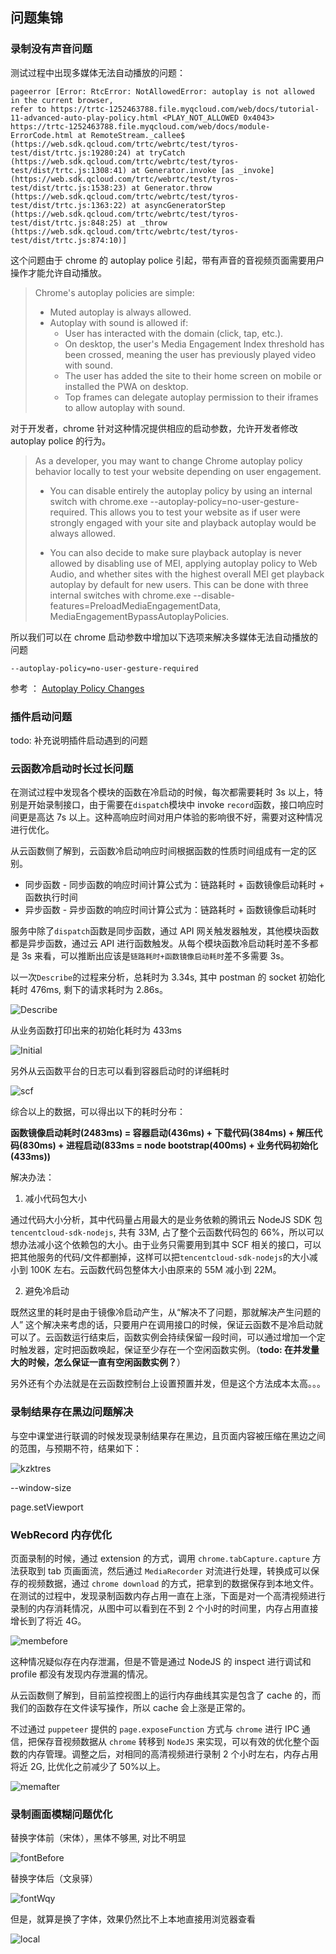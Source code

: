 ## 问题集锦

### 录制没有声音问题

测试过程中出现多媒体无法自动播放的问题：

```
pageerror [Error: RtcError: NotAllowedError: autoplay is not allowed in the current browser,
refer to https://trtc-1252463788.file.myqcloud.com/web/docs/tutorial-11-advanced-auto-play-policy.html <PLAY_NOT_ALLOWED 0x4043>
https://trtc-1252463788.file.myqcloud.com/web/docs/module-ErrorCode.html at RemoteStream._callee$
(https://web.sdk.qcloud.com/trtc/webrtc/test/tyros-test/dist/trtc.js:19280:24) at tryCatch
(https://web.sdk.qcloud.com/trtc/webrtc/test/tyros-test/dist/trtc.js:1308:41) at Generator.invoke [as _invoke]
(https://web.sdk.qcloud.com/trtc/webrtc/test/tyros-test/dist/trtc.js:1538:23) at Generator.throw
(https://web.sdk.qcloud.com/trtc/webrtc/test/tyros-test/dist/trtc.js:1363:22) at asyncGeneratorStep
(https://web.sdk.qcloud.com/trtc/webrtc/test/tyros-test/dist/trtc.js:848:25) at _throw
(https://web.sdk.qcloud.com/trtc/webrtc/test/tyros-test/dist/trtc.js:874:10)]
```

这个问题由于 chrome 的 autoplay police 引起，带有声音的音视频页面需要用户操作才能允许自动播放。

> Chrome's autoplay policies are simple:
>
> - Muted autoplay is always allowed.
> - Autoplay with sound is allowed if:
>   - User has interacted with the domain (click, tap, etc.).
>   - On desktop, the user's Media Engagement Index threshold has been crossed, meaning the user has previously played video with sound.
>   - The user has added the site to their home screen on mobile or installed the PWA on desktop.
>   - Top frames can delegate autoplay permission to their iframes to allow autoplay with sound.

对于开发者，chrome 针对这种情况提供相应的启动参数，允许开发者修改 autoplay police 的行为。

> As a developer, you may want to change Chrome autoplay policy behavior locally to test your website depending on user engagement.
>
> - You can disable entirely the autoplay policy by using an internal switch with chrome.exe --autoplay-policy=no-user-gesture-required. This allows you to test your website as if user were strongly engaged with your site and playback autoplay would be always allowed.
>
> - You can also decide to make sure playback autoplay is never allowed by disabling use of MEI, applying autoplay policy to Web Audio, and whether sites with the highest overall MEI get playback autoplay by default for new users. This can be done with three internal switches with chrome.exe --disable-features=PreloadMediaEngagementData, MediaEngagementBypassAutoplayPolicies.

所以我们可以在 chrome 启动参数中增加以下选项来解决多媒体无法自动播放的问题

```
--autoplay-policy=no-user-gesture-required
```

参考 ： [Autoplay Policy Changes](https://developers.google.com/web/updates/2017/09/autoplay-policy-changes)

### 插件启动问题

todo: 补充说明插件启动遇到的问题

### 云函数冷启动时长过长问题

在测试过程中发现各个模块的函数在冷启动的时候，每次都需要耗时 3s 以上，特别是开始录制接口，由于需要在`dispatch`模块中 invoke `record`函数，接口响应时间更是高达 7s 以上。这种高响应时间对用户体验的影响很不好，需要对这种情况进行优化。

从云函数侧了解到，云函数冷启动响应时间根据函数的性质时间组成有一定的区别。

- 同步函数 - 同步函数的响应时间计算公式为：链路耗时 + 函数镜像启动耗时 + 函数执行时间
- 异步函数 - 异步函数的响应时间计算公式为：链路耗时 + 函数镜像启动耗时

服务中除了`dispatch`函数是同步函数，通过 API 网关触发器触发，其他模块函数都是异步函数，通过云 API 进行函数触发。从每个模块函数冷启动耗时差不多都是 3s 来看，可以推断出应该是`链路耗时+函数镜像启动耗时`差不多需要 3s。

以一次`Describe`的过程来分析，总耗时为 3.34s, 其中 postman 的 socket 初始化耗时 476ms, 剩下的请求耗时为 2.86s。

![Describe](./resources/describe.png)

从业务函数打印出来的初始化耗时为 433ms

![Initial](./resources/initial.png)

另外从云函数平台的日志可以看到容器启动时的详细耗时

![scf](./resources/scf.png)

综合以上的数据，可以得出以下的耗时分布：

**函数镜像启动耗时(2483ms) = 容器启动(436ms) + 下载代码(384ms) + 解压代码(830ms) + 进程启动(833ms = node bootstrap(400ms) + 业务代码初始化(433ms))**

解决办法：

1. 减小代码包大小

通过代码大小分析，其中代码量占用最大的是业务依赖的腾讯云 NodeJS SDK 包 `tencentcloud-sdk-nodejs`, 共有 33M, 占了整个云函数代码包的 66%，所以可以想办法减小这个依赖包的大小。由于业务只需要用到其中 SCF 相关的接口，可以把其他服务的代码/文件都删掉，这样可以把`tencentcloud-sdk-nodejs`的大小减小到 100K 左右。云函数代码包整体大小由原来的 55M 减小到 22M。

2. 避免冷启动

既然这里的耗时是由于镜像冷启动产生，从“解决不了问题，那就解决产生问题的人” 这个解决来考虑的话，只要用户在调用接口的时候，保证云函数不是冷启动就可以了。云函数运行结束后，函数实例会持续保留一段时间，可以通过增加一个定时触发器，定时把函数唤起，保证至少存在一个空闲函数实例。（**todo: 在并发量大的时候，怎么保证一直有空闲函数实例？**）

另外还有个办法就是在云函数控制台上设置预置并发，但是这个方法成本太高。。。

### 录制结果存在黑边问题解决

与空中课堂进行联调的时候发现录制结果存在黑边，且页面内容被压缩在黑边之间的范围，与预期不符，结果如下：

![kzktres](./resources/kzktres.png)

--window-size

page.setViewport

### WebRecord 内存优化

页面录制的时候，通过 extension 的方式，调用 `chrome.tabCapture.capture` 方法获取到 tab 页画面流，然后通过 `MediaRecorder` 对流进行处理，转换成可以保存的视频数据，通过 `chrome download` 的方式，把拿到的数据保存到本地文件。在测试的过程中，发现录制函数内存占用一直在上涨，下面是对一个高清视频进行录制的内存消耗情况，从图中可以看到在不到 2 个小时的时间里，内存占用直接增长到了将近 4G。

![membefore](./resources/membefore.png)

这种情况疑似存在内存泄漏，但是不管是通过 NodeJS 的 inspect 进行调试和 profile 都没有发现内存泄漏的情况。

从云函数侧了解到，目前监控视图上的运行内存曲线其实是包含了 cache 的，而我们的函数存在文件读写操作，所以 cache 会上涨是正常的。

不过通过 `puppeteer` 提供的 `page.exposeFunction` 方式与 `chrome` 进行 IPC 通信，把保存音视频数据从 `chrome` 转移到 `NodeJS` 来实现，可以有效的优化整个函数的内存管理。调整之后，对相同的高清视频进行录制 2 个小时左右，内存占用将近 2G, 比优化之前减少了 50%以上。

![memafter](./resources/memafter.png)

### 录制画面模糊问题优化

替换字体前（宋体），黑体不够黑, 对比不明显

![fontBefore](./resources/fontSimSun.png)

替换字体后（文泉驿）

![fontWqy](./resources/fontWqy.png)

但是，就算是换了字体，效果仍然比不上本地直接用浏览器查看

![local](./resources/local.png)
